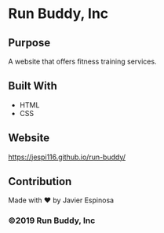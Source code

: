 # Run Buddy, Inc

## Purpose
A website that offers fitness training services.

## Built With
* HTML
* CSS

## Website
https://jespi116.github.io/run-buddy/

## Contribution
Made with ❤️ by Javier Espinosa

### ©️2019 Run Buddy, Inc 
